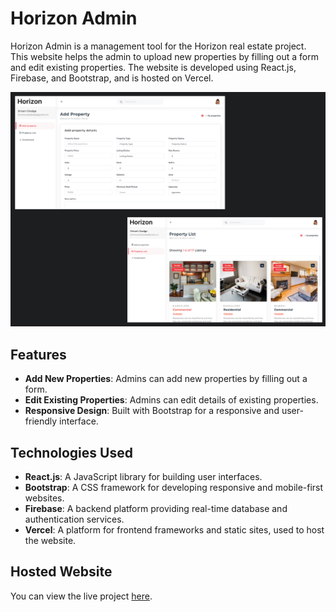 # Horizon Admin

Horizon Admin is a management tool for the Horizon real estate project. This website helps the admin to upload new properties by filling out a form and edit existing properties. The website is developed using React.js, Firebase, and Bootstrap, and is hosted on Vercel.

![Project Screenshot](src/assets/preview.png)

## Features

- **Add New Properties**: Admins can add new properties by filling out a form.
- **Edit Existing Properties**: Admins can edit details of existing properties.
- **Responsive Design**: Built with Bootstrap for a responsive and user-friendly interface.

## Technologies Used

- **React.js**: A JavaScript library for building user interfaces.
- **Bootstrap**: A CSS framework for developing responsive and mobile-first websites.
- **Firebase**: A backend platform providing real-time database and authentication services.
- **Vercel**: A platform for frontend frameworks and static sites, used to host the website.

## Hosted Website

You can view the live project [here](https://horizon-admin-nine.vercel.app/).
